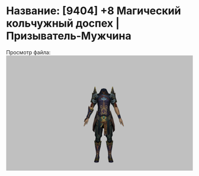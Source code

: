 # Название: [9404] +8 Магический кольчужный доспех | Призыватель-Мужчина

Просмотр файла:
![p080005.png](p080005.png)